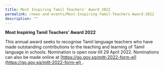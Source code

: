 ```yaml
---
title: Most Inspiring Tamil Teachers’ Award 2022
permalink: /news-and-events/Most-Inspiring-Tamil-Teachers-Award-2022
description: ""
---
```

**Most Inspiring Tamil Teachers’ Award 2022**

This annual award seeks to recognise Tamil language teachers who have made outstanding contributions to the teaching and learning of Tamil language in schools. Nomination is open now till 29 April 2022. Nominations can also be made online at [https://go.gov.sg/mitt-2022-form-el](https://go.gov.sg/mitt-2022-form-el) .